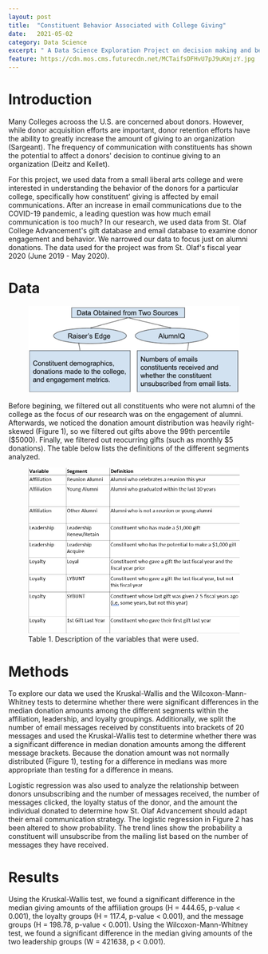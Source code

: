 ```yaml
---
layout: post
title:  "Constituent Behavior Associated with College Giving"
date:   2021-05-02
category: Data Science 
excerpt: " A Data Science Exploration Project on decision making and behavior of donors. " 
feature: https://cdn.mos.cms.futurecdn.net/MCTaifsDFHvU7pJ9uKmjzY.jpg 
---  
```


# Introduction 

Many Colleges acrooss the U.S. are concerned about donors. However, while donor acquisition efforts are important, donor retention efforts have the ability to greatly increase
the amount of giving to an organization (Sargeant). The frequency of communication with constituents has shown the potential to affect a donors' decision to continue giving  to an organization (Deitz and Kellet).


For this project, we used data from a small liberal arts college and were interested in understanding the behavior of the donors for a particular college, specifically how
constituent' giving is affected by email communications. After an increase in email communications due to the COVID-19 pandemic, a leading question was how much email communication is too much? In our research, we used data from St. Olaf College Advancement's gift database and email database to examine donor engagement and behavior. We narrowed our data to focus just on alumni donations. The data used for the project was from St. Olaf's fiscal year 2020 (June 2019 - May 2020). 

# Data 

<figure>
    <a href="/assets/img/Donor_Poster_1.png"><img src="/assets/img/Donor_Poster_1.png"></a>
    <figcaption> </figcaption>
</figure>

Before begining, we filtered out all constituents who were not alumni of the college as the focus of our research was on the engagement of alumni. Afterwards, we noticed the donation amount distribution was heavily right-skewed (Figure 1), so we filtered out gifts above the 99th percentile ($5000). Finally, we filtered out reocurring gifts (such as monthly $5 donations). The table below lists the definitions of the different segments analyzed. 


<figure>
    <a href="/assets/img/Donor_Poster_1.png"><img src="/assets/img/Donor_Poster_2.png"></a>
     <figcaption> Table 1. Description of the variables that were used. </figcaption>
</figure>

# Methods 

To explore our data we used the Kruskal-Wallis and the Wilcoxon-Mann-Whitney tests to determine whether there were significant differences in the median donation amounts among the different segments within the affiliation, leadership, and loyalty groupings. Additionally, we split the number of email messages received by constituents into brackets of 20 messages and used the Kruskal-Wallis test to determine whether there was a significant  difference in median donation amounts among the different message brackets. Because the donation amount was not normally distributed (Figure 1), testing for a difference in medians was more appropriate than testing for a difference in means.

Logistic regression was also used to analyze the relationship between donors unsubscribing and the number of messages received, the number of messages clicked, the loyalty status of the donor, and the amount the individual donated to determine how St. Olaf Advancement should adapt their email communication strategy. The logistic regression in Figure 2 has been altered to show probability. The trend lines show the probability a constituent will unsubscribe from the mailing list based on the number of messages they have received.

# Results 

Using the Kruskal-Wallis test, we found a significant difference in the median giving amounts of the affiliation groups (H = 444.65, p-value < 0.001), the loyalty groups (H = 117.4, p-value < 0.001), and the message groups (H = 198.78, p-value < 0.001). Using the Wilcoxon-Mann-Whitney test, we found a significant difference in the median giving amounts of the two leadership groups (W = 421638, p < 0.001).


